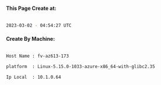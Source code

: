 
   
#### This Page Create at:

```bash

2023-03-02 - 04:54:27 UTC

```

#### Create By Machine:

```bash

Host Name : fv-az613-173

platform  : Linux-5.15.0-1033-azure-x86_64-with-glibc2.35

Ip Local  : 10.1.0.64

```

